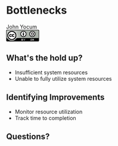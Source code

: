 # Bottlenecks
John Yocum  
![CC BY-SA 4.0](../images/cc_by-sa_4.png)  



## What's the hold up?

- Insufficient system resources
- Unable to fully utilize system resources

## Identifying Improvements

- Monitor resource utilization
- Track time to completion

## Questions?
